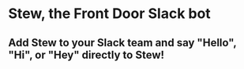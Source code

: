 # Stew, the Front Door Slack bot

## Add Stew to your Slack team and say "Hello", "Hi", or "Hey" directly to Stew!